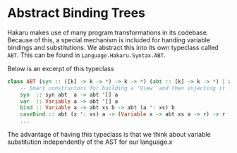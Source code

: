 # Abstract Binding Trees

Hakaru makes use of many program transformations in its codebase.
Because of this, a special mechanism is included for handing
variable bindings and substitutions. We abstract this into its
own typeclass called `ABT`. This can be found in `Language.Hakaru.Syntax.ABT`.

Below is an excerpt of this typeclass

````haskell
class ABT (syn :: ([k] -> k -> *) -> k -> *) (abt :: [k] -> k -> *) | abt -> syn where
    -- Smart constructors for building a 'View' and then injecting it into the @abt@.
    syn  :: syn abt  a -> abt '[] a
    var  :: Variable a -> abt '[] a
    bind :: Variable a -> abt xs b -> abt (a ': xs) b
    caseBind :: abt (x ': xs) a -> (Variable x -> abt xs a -> r) -> r
    ...
````

The advantage of having this typeclass is that we think about variable substitution
independently of the AST for our language.x
